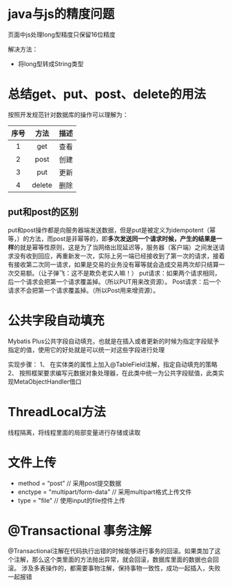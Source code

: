 # java与js的精度问题
页面中js处理long型精度只保留16位精度

解决方法：
- 将long型转成String类型

# 总结get、put、post、delete的用法

按照开发规范针对数据库的操作可以理解为：

| 序号 |  方法  | 描述 |
| :--: | :----: | :--: |
|  1   |  get   | 查看 |
|  2   |  post  | 创建 |
|  3   |  put   | 更新 |
|  4   | delete | 删除 |

## put和post的区别

​	put和post操作都是向服务器端发送数据，但是put是被定义为idempotent（幂等，）的方法，而post是非幂等的，即**多次发送同一个请求时候，产生的结果是一样**的就是幂等性原则，这是为了当网络出现延迟等，服务器（客户端）之间发送请求没有收到回应，再重新发一次，实际上另一端已经接收到了第一次的请求，接着有接收第二次同一请求，如果是交易的业务没有幂等就会造成交易两次却只结算一次交易额。（让子弹飞：这不是欺负老实人嘛！）
put请求：如果两个请求相同，后一个请求会把第一个请求覆盖掉。（所以PUT用来改资源）。
Post请求：后一个请求不会把第一个请求覆盖掉。（所以Post用来增资源）。

# 公共字段自动填充
Mybatis Plus公共字段自动填充，也就是在插入或者更新的时候为指定字段赋予指定的值，使用它的好处就是可以统一对这些字段进行处理

实现步骤：
1、 在实体类的属性上加入@TableField注解，指定自动填充的策略
2、 按照框架要求编写元数据对象处理器，在此类中统一为公共字段赋值，此类实现MetaObjectHandler借口

# ThreadLocal方法
线程隔离，将线程里面的局部变量进行存储或读取

# 文件上传
- method = “post” // 采用post提交数据
- enctype = "multipart/form-data" // 采用multipart格式上传文件
- type = "file"  // 使用input的file控件上传

# @Transactional 事务注解
@Transactional注解在代码执行出错的时候能够进行事务的回滚。如果类加了这个注解，那么这个类里面的方法抛出异常，就会回滚，数据库里面的数据也会回滚。
涉及多表操作的，都需要事物注解，保持事物一致性，成功一起插入，失败一起报错